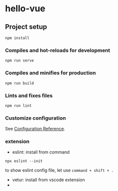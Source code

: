 # hello-vue

## Project setup
```
npm install
```

### Compiles and hot-reloads for development
```
npm run serve
```

### Compiles and minifies for production
```
npm run build
```

### Lints and fixes files
```
npm run lint
```

### Customize configuration
See [Configuration Reference](https://cli.vuejs.org/config/).

### extension
 - eslint: install from command
 ```
 npx eslint --init
 ```

 to show eslint config file, let use `command + shift + .`

 - vetur: install from vscode extension
 - 
